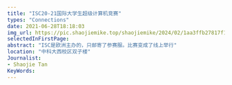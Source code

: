 ```yaml
---
title: "ISC20-21国际大学生超级计算机竞赛"
types: "Connections"
date: 2021-06-28T18:18:03
img_url: https://pic.shaojiemike.top/shaojiemike/2024/02/1aa3ffb27817f15d6fa569568f481245.png
selectedInFirstPage:
abstract: "ISC是欧洲主办的，只邮寄了参赛服。比赛变成了线上举行"
location: "中科大西校区双子楼"
Journalist:
- Shaojie Tan
KeyWords:
---
```

